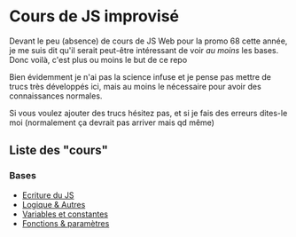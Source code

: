 # Cours de JS improvisé

Devant le peu (absence) de cours de JS Web pour la promo 68 cette année, je me suis dit qu'il serait peut-être intéressant de voir _au moins_ les bases.
Donc voilà, c'est plus ou moins le but de ce repo

Bien évidemment je n'ai pas la science infuse et je pense pas mettre de trucs très développés ici, mais au moins le nécessaire pour avoir des connaissances normales.

Si vous voulez ajouter des trucs hésitez pas, et si je fais des erreurs dites-le moi (normalement ça devrait pas arriver mais qd même)

## Liste des "cours"

### Bases

- [Ecriture du JS](./Bases/Ecriture.md)
- [Logique & Autres](./Bases/Logique.md)
- [Variables et constantes](./Bases/Variables-et-constantes.md)
- [Fonctions & paramètres](./Bases/Fonctions.md)

